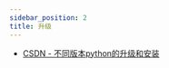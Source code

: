 ```yaml
---
sidebar_position: 2
title: 升级
---
```


- [CSDN - 不同版本python的升级和安装](https://blog.csdn.net/qq_43228739/article/details/108116208)